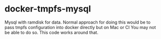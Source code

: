 # docker-tmpfs-mysql
Mysql with ramdisk for data. Normal approach for doing this would be to pass tmpfs configuration into docker directly but on Mac or CI You may not be able to do so. This code works around that.
